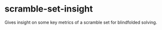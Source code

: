 # scramble-set-insight
Gives insight on some key metrics of a scramble set for blindfolded solving.
